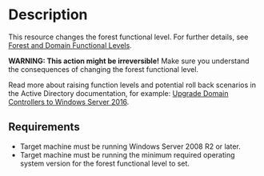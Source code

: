 # Description

This resource changes the forest functional level. For further details, see [Forest and Domain Functional Levels](https://docs.microsoft.com/en-us/windows-server/identity/ad-ds/active-directory-functional-levels).

**WARNING: This action might be irreversible!** Make sure you understand
the consequences of changing the forest functional level.

Read more about raising function levels and potential roll back
scenarios in the Active Directory documentation, for example: [Upgrade Domain Controllers to Windows Server 2016](https://docs.microsoft.com/en-us/windows-server/identity/ad-ds/deploy/upgrade-domain-controllers).

## Requirements

* Target machine must be running Windows Server 2008 R2 or later.
* Target machine must be running the minimum required operating system
  version for the forest functional level to set.

